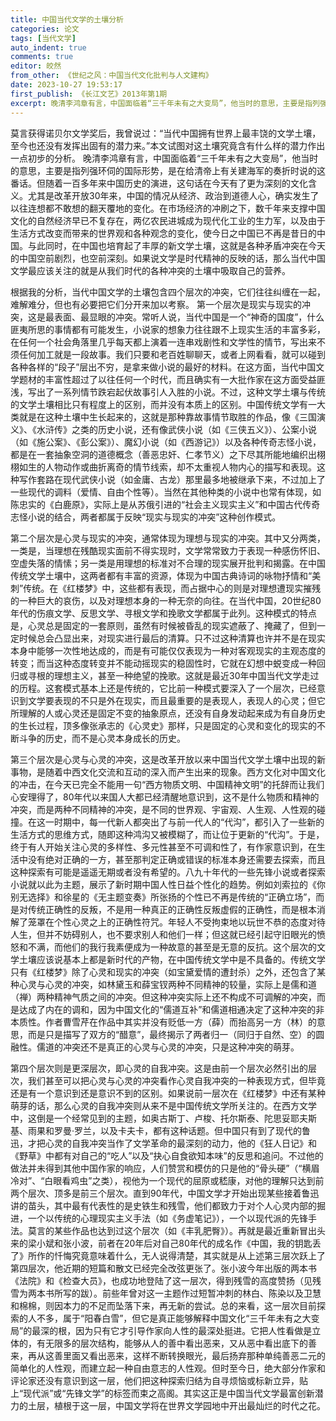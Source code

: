 ```yaml
---
title: 中国当代文学的土壤分析
categories: 论文
tags: [当代文学]
auto_indent: true
comments: true
editor: 皎然
from_other: 《世纪之风：中国当代文化批判与人文建构》
date: 2023-10-27 19:53:17
first_publish: 《长江文艺》2013年第1期
excerpt: 晚清李鸿章有言，中国面临着“三千年未有之大变局”，他当时的意思，主要是指列强环伺的国际形势，是在给清帝上有关建海军的奏折时说的这番话。但随着一百多年来中国历史的演进，这句话在今天有了更为深刻的文化含义。尤其是改革开放30年来，中国的情况从经济、政治到道德人心，确实发生了以往连想都不敢想的翻天覆地的变化。在市场经济的冲刷之下，数千年来支撑中国文化的自然经济早已不复存在，两亿农民进城成为现代化工业的生力军，以及由于生活方式改变而带来的世界观和各种观念的变化，使今日之中国已不再是昔日的中国。与此同时，在中国也培育起了丰厚的新文学土壤，这就是各种矛盾冲突在今天的中国空前剧烈，也空前深刻。如果说文学是时代精神的反映的话，那么当代中国文学最应该关注的就是从我们时代的各种冲突的土壤中吸取自己的营养。
---
```

莫言获得诺贝尔文学奖后，我曾说过：“当代中国拥有世界上最丰饶的文学土壤，至今也还没有发挥出固有的潜力来。”本文试图对这土壤究竟含有什么样的潜力作出一点初步的分析。
晚清李鸿章有言，中国面临着“三千年未有之大变局”，他当时的意思，主要是指列强环伺的国际形势，是在给清帝上有关建海军的奏折时说的这番话。但随着一百多年来中国历史的演进，这句话在今天有了更为深刻的文化含义。尤其是改革开放30年来，中国的情况从经济、政治到道德人心，确实发生了以往连想都不敢想的翻天覆地的变化。在市场经济的冲刷之下，数千年来支撑中国文化的自然经济早已不复存在，两亿农民进城成为现代化工业的生力军，以及由于生活方式改变而带来的世界观和各种观念的变化，使今日之中国已不再是昔日的中国。与此同时，在中国也培育起了丰厚的新文学土壤，这就是各种矛盾冲突在今天的中国空前剧烈，也空前深刻。如果说文学是时代精神的反映的话，那么当代中国文学最应该关注的就是从我们时代的各种冲突的土壤中吸取自己的营养。

根据我的分析，当代中国文学的土壤包含四个层次的冲突，它们往往纠缠在一起，难解难分，但也有必要把它们分开来加以考察。
第一个层次是现实与现实的冲突，这是最表面、最显眼的冲突。常听人说，当代中国是一个“神奇的国度”，什么匪夷所思的事情都有可能发生，小说家的想象力往往跟不上现实生活的丰富多彩，在任何一个社会角落里几乎每天都上演着一连串戏剧性和文学性的情节，写出来不须任何加工就是一段故事。我们只要和老百姓聊聊天，或者上网看看，就可以碰到各种各样的“段子”层出不穷，是拿来做小说的最好的材料。在这方面，当代中国文学题材的丰富性超过了以往任何一个时代，而且确实有一大批作家在这方面受益匪浅，写出了一系列情节跌宕起伏故事引人入胜的小说。不过，这种文学土壤与传统的文学土壤相比只有程度上的区别，而并没有本质上的区别。中国传统文学有一大类就是在这种土壤中生长起来的，这就是那种靠故事情节取胜的作品，像《三国演义》、《水浒传》之类的历史小说，还有像武侠小说（如《三侠五义》）、公案小说（如《施公案》、《彭公案》）、魔幻小说（如《西游记》）以及各种传奇志怪小说，都是在一套抽象空洞的道德概念（善恶忠奸、仁孝节义）之下尽其所能地编织出栩栩如生的人物动作或曲折离奇的情节线索，却不太重视人物内心的描写和表现。这种写作套路在现代武侠小说（如金庸、古龙）那里最多地被继承下来，不过加上了一些现代的调料（爱情、自由个性等）。当然在其他种类的小说中也常有体现，如陈忠实的《白鹿原》，实际上是从苏俄引进的“社会主义现实主义”和中国古代传奇志怪小说的结合，两者都属于反映“现实与现实的冲突”这种创作模式。

第二个层次是心灵与现实的冲突，通常体现为理想与现实的冲突。其中又分两类，一类是，当理想在残酷现实面前不得实现时，文学常常致力于表现一种感伤怀旧、空虚失落的情愫；另一类是用理想的标准对不合理的现实展开批判和揭露。在中国传统文学土壤中，这两者都有丰富的资源，体现为中国古典诗词的咏物抒情和“美刺”传统。在《红楼梦》中，这些都有表现，而占据中心的则是对理想遭现实摧残的一种巨大的哀伤，以及对理想本身的一种无奈的向往。在当代中国，20世纪80年代的伤痕文学、反思文学、寻根文学和挽歌文学都属于此列。这种模式的特点是，心灵总是固定的一套原则，虽然有时候被昏乱的现实遮蔽了、掩藏了，但到一定时候总会凸显出来，对现实进行最后的清算。只不过这种清算也许并不是在现实本身中能够一次性地达成的，而是有可能仅仅表现为一种对客观现实的主观态度的转变；而当这种态度转变并不能动摇现实的稳固性时，它就在幻想中蜕变成一种回归或寻根的理想主义，甚至一种绝望的挽歌。这就是最近30年中国当代文学走过的历程。这套模式基本上还是传统的，它比前一种模式要深入了一个层次，已经意识到文学要表现的不只是外在现实，而且最重要的是表现人，表现人的心灵；但它所理解的人或心灵还是固定不变的抽象原点，还没有自身发动起来成为有自身历史的生长过程，顶多像张承志的《心灵史》那样，只是固定的心灵和变化的现实的不断斗争的历史，而不是心灵本身成长的历史。

第三个层次是心灵与心灵的冲突，这是改革开放以来中国当代文学土壤中出现的新事物，是随着中西文化交流和互动的深入而产生出来的现象。西方文化对中国文化的冲击，在今天已完全不能用一句“西方物质文明、中国精神文明”的托辞而让我们心安理得了，80年代以来国人大都已经清醒地意识到，这不是什么物质和精神的冲突，而是两种不同精神的冲突，是不同的世界观、宇宙观、人生观、人性观的碰撞。在这一时期中，每一代新人都突出了与前一代人的“代沟”，都引入了一些新的生活方式的思维方式，随即这种鸿沟又被模糊了，而让位于更新的“代沟”。于是，终于有人开始关注心灵的多样性、多元性甚至不可调和性了，有作家意识到，在生活中没有绝对正确的一方，甚至那判定正确或错误的标准本身还需要去探索，而且这种探索有可能是遥遥无期或者没有希望的。八九十年代的一些先锋小说或者探索小说就以此为主题，展示了新时期中国人性日益个性化的趋势。例如刘索拉的《你别无选择》和徐星的《无主题变奏》所张扬的个性已不再是传统的“正确立场”，而是对传统正确性的反叛，不是用一种真正的正确性反叛虚假的正确性，而是根本消解了笼罩在个性心灵之上的正确性符咒。年轻人不受拘束地以玩世不恭的态度对待人生，但并不妨碍别人，也不要求别人和他们一样；但这就已经引起守旧眼光的愤怒和不满，而他们的我行我素便成为一种故意的甚至是无意的反抗。这个层次的文学土壤应该说基本上都是新时代的产物，在中国传统文学中是不具备的。传统文学只有《红楼梦》除了心灵和现实的冲突（如宝黛爱情的遭封杀）之外，还包含了某种心灵与心灵的冲突，如林黛玉和薛宝钗两种不同精神的较量，实际上是儒和道（禅）两种精神气质之间的冲突。但这种冲突实际上还不构成不可调解的冲突，而是达成了内在的调和，因为中国文化的“儒道互补”和儒道相通决定了这种冲突的非本质性。作者曹雪芹在作品中其实并没有贬低一方（薛）而抬高另一方（林）的意思，而是只是描写了双方的“醋意”，最终揭示了两者归一（同归于自然、空）的圆融性。儒道的冲突还不是真正的心灵与心灵的冲突，只是这种冲突的萌芽。

第四个层次则是更深层次，即心灵的自我冲突。这是由前一个层次必然引出的层次，我们甚至可以把心灵与心灵的冲突看作心灵自我冲突的一种表现方式，但毕竟还是有一个意识到还是意识不到的区别。如果说前一层次在《红楼梦》中还有某种萌芽的话，那么心灵的自我冲突则从来不是中国传统文学所关注的。在西方文学中，这倒是一个经常见到的主题，如奥古斯丁、卢梭、托尔斯泰、陀思妥耶夫斯基、雨果和罗曼·罗兰，以及卡夫卡，都有这种话题。但中国只有到了现代的鲁迅，才把心灵的自我冲突当作了文学革命的最深刻的动力，他的《狂人日记》和《野草》中都有对自己的“吃人”以及“抉心自食欲知本味”的反思和追问。不过他的做法并未得到其他中国作家的响应，人们赞赏和模仿的只是他的“骨头硬”（“横眉冷对”、“白眼看鸡虫”之类），视他为一个现代的屈原或嵇康，对他的理解只达到前两个层次、顶多是前三个层次。直到90年代，中国文学才开始出现某些接着鲁迅讲的苗头，其中最有代表性的是史铁生和残雪，他们都致力于对个人心灵内部的掘进，一个以传统的心理现实主义手法（如《务虚笔记》），一个以现代派的先锋手法。莫言的某些作品也达到过这个层次（如《丰乳肥臀》）。再就是最近重新冒出头来的梁小斌和张小波，前者在20年后对自己80年代的成名作《中国，我的钥匙丢了》所作的忏悔究竟意味着什么，无人说得清楚，其实就是从上述第三层次跃上了第四层次，他近期的短篇和散文已经完全改弦更张了。张小波今年出版的两本书《法院》和《检查大员》，也成功地登陆了这一层次，得到残雪的高度赞扬（见残雪为两本书所写的跋）。前些年曾对这一主题作过短暂冲刺的林白、陈染以及卫慧和棉棉，则因本力的不足而坠落下来，再无新的尝试。总的来看，这一层次目前探索的人不多，属于“阳春白雪”，但它是真正能够解释中国文化“三千年未有之大变局”的最深的根，因为只有它才引导作家向人性的最深处挺进。它把人性看做是立体的，有无限多的层次结构，能够从人的善中看出恶来，又从恶中看出底下的善来，再从这善里面又看出恶来，这样不断转换眼光，最后扬弃那种单纯善恶二元的简单化的人性观，而建立起一种自由意志的人性观。但时至今日，绝大部分作家和评论家还没有意识到这一层，他们把这种探索归结为自寻烦恼或标新立异，贴上“现代派”或“先锋文学”的标签而束之高阁。其实这正是中国当代文学最富创新潜力的土层，植根于这一层，中国文学将在世界文学园地中开出最灿烂的时代之花。
